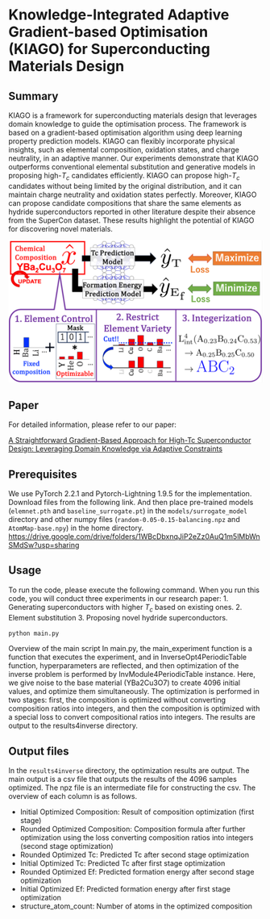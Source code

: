 # Knowledge-Integrated Adaptive Gradient-based Optimisation (KIAGO) for Superconducting Materials Design


## Summary
KIAGO is a framework for superconducting materials design that leverages domain knowledge to guide the optimisation process. The framework is based on a gradient-based optimisation algorithm using deep learning property prediction models. KIAGO can flexibly incorporate physical insights, such as elemental composition, oxidation states, and charge neutrality, in an adaptive manner. Our experiments demonstrate that KIAGO outperforms conventional elemental substitution and generative models in proposing high-$T_c$ candidates efficiently. KIAGO can propose high-$T_c$ candidates without being limited by the original distribution, and it can maintain charge neutrality and oxidation states perfectly. Moreover, KIAGO can propose candidate compositions that share the same elements as hydride superconductors reported in other literature despite their absence from the SuperCon dataset. These results highlight the potential of KIAGO for discovering novel materials.

![hohoge](./images/figure1.png)

## Paper
For detailed information, please refer to our paper:

[A Straightforward Gradient-Based Approach for High-Tc Superconductor Design: Leveraging Domain Knowledge via Adaptive Constraints](https://arxiv.org/abs/2403.13627)

## Prerequisites
We use PyTorch 2.2.1 and Pytorch-Lightning 1.9.5 for the implementation. Download files from the following link. And then place pre-trained models (`elemnet.pth` and `baseline_surrogate.pt`) in the `models/surrogate_model` directory and other numpy files (`random-0.05-0.15-balancing.npz` and `AtomMap-base.npy`) in the home directory. 
https://drive.google.com/drive/folders/1WBcDbxnqJiP2eZz0AuQ1m5lMbWnSMdSw?usp=sharing


## Usage
To run the code, please execute the following command.
When you run this code, you will conduct three experiments in our research paper: 1. Generating superconductors with higher $T_c$ based on existing ones. 2. Element substitution 3. Proposing novel hydride superconductors.

```bash
python main.py
```
Overview of the main script
In main.py, the main_experiment function is a function that executes the experiment, and in InverseOpt4PeriodicTable function, hyperparameters are reflected, and then optimization of the inverse problem is performed by InvModule4PeriodicTable instance.
Here, we give noise to the base material (YBa2Cu3O7) to create 4096 initial values, and optimize them simultaneously. The optimization is performed in two stages: first, the composition is optimized without converting composition ratios into integers, and then the composition is optimized with a special loss to convert compositional ratios into integers. The results are output to the results4inverse directory.

## Output files
In the `results4inverse` directory, the optimization results are output. The main output is a csv file that outputs the results of the 4096 samples optimized. The npz file is an intermediate file for constructing the csv. The overview of each column is as follows.
- Initial Optimized Composition: Result of composition optimization (first stage)
- Rounded Optimized Composition: Composition formula after further optimization using the loss converting composition ratios into integers (second stage optimization)
- Rounded Optimized Tc: Predicted Tc after second stage optimization
- Initial Optimized Tc: Predicted Tc after first stage optimization
- Rounded Optimized Ef: Predicted formation energy after second stage optimization
- Initial Optimized Ef: Predicted formation energy after first stage optimization
- structure_atom_count: Number of atoms in the optimized composition

